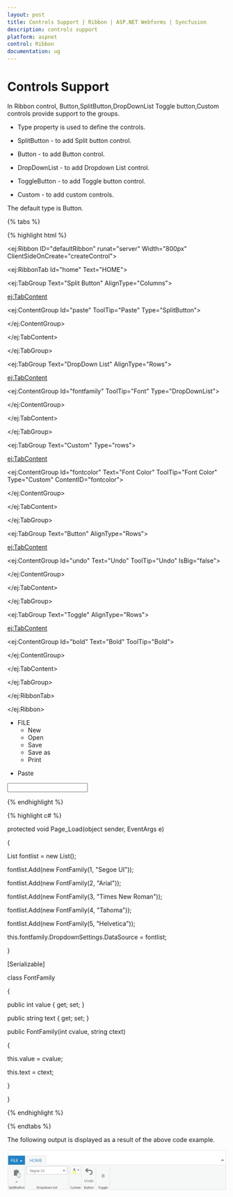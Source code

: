 ```yaml
---
layout: post
title: Controls Support | Ribbon | ASP.NET Webforms | Syncfusion
description: controls support
platform: aspnet
control: Ribbon
documentation: ug
---
```


# Controls Support

In Ribbon control, Button,SplitButton,DropDownList Toggle button,Custom controls provide support to the groups.

* Type property is used to define the controls.



* SplitButton - to add Split button control.



* Button - to add Button control.



* DropDownList - to add Dropdown List control.



* ToggleButton - to add Toggle button control.



* Custom - to add custom controls.

The default type is Button.

{% tabs %}

{% highlight html %}




<ej:Ribbon ID="defaultRibbon" runat="server" Width="800px" ClientSideOnCreate="createControl">

<ApplicationTab ItemID="menu" Type="ApplicationMenu">

<MenuSettings OpenOnClick="false"></MenuSettings>

</ApplicationTab>

<RibbonTabs>

<ej:RibbonTab Id="home" Text="HOME">

<TabGroupCollection>

<ej:TabGroup Text="Split Button" AlignType="Columns">

<ContentCollection>

<ej:TabContent>

<ContentDefaults Width="50" Height="65" Type="Button" />

<ContentGroupCollection>

<ej:ContentGroup Id="paste" ToolTip="Paste" Type="SplitButton">

<SplitButtonSettings ButtonMode="Dropdown" ArrowPosition="Bottom" TargetID="pasteul"  ContentType="TextAndImage" PrefixIcon="e-ribbon e-ribbonpaste" />

</ej:ContentGroup>

</ContentGroupCollection>

</ej:TabContent>

</ContentCollection>

</ej:TabGroup>

<ej:TabGroup Text="DropDown List" AlignType="Rows">

<ContentCollection>

<ej:TabContent>

<ContentGroupCollection>

<ej:ContentGroup Id="fontfamily" ToolTip="Font" Type="DropDownList">

<DropdownSettings Value="1" Text="Fonts" Width="150"></DropdownSettings>

</ej:ContentGroup>

</ContentGroupCollection>

</ej:TabContent>

</ContentCollection>

</ej:TabGroup>

<ej:TabGroup Text="Custom" Type="rows">

<ContentCollection>

<ej:TabContent>

<ContentGroupCollection>

<ej:ContentGroup Id="fontcolor" Text="Font Color" ToolTip="Font Color" Type="Custom" ContentID="fontcolor">

</ej:ContentGroup>

</ContentGroupCollection>

</ej:TabContent>

</ContentCollection>

</ej:TabGroup>

<ej:TabGroup Text="Button" AlignType="Rows">

<ContentCollection>

<ej:TabContent>

<ContentDefaults Type="Button" Height="70" Width="45" />

<ContentGroupCollection>

<ej:ContentGroup Id="undo" Text="Undo" ToolTip="Undo" IsBig="false">

<ButtonSettings ContentType="TextAndImage" ImagePosition="ImageTop" PrefixIcon="e-ribbon e-undo" Type="Reset" />

</ej:ContentGroup>

</ContentGroupCollection>

</ej:TabContent>

</ContentCollection>

</ej:TabGroup>

<ej:TabGroup Text="Toggle" AlignType="Rows">

<ContentCollection>

<ej:TabContent>

<ContentDefaults Type="ToggleButton" Height="70" Width="40" />

<ContentGroupCollection>

<ej:ContentGroup Id="bold" Text="Bold" ToolTip="Bold">

<ToggleButtonSettings ContentType="ImageOnly" DefaultText="Bold" ActiveText="Bold" DefaultPrefixIcon="e-ribbon e-bold" ActivePrefixIcon="e-ribbon e-bold"/>

</ej:ContentGroup>

</ContentGroupCollection>

</ej:TabContent>

</ContentCollection>

</ej:TabGroup>

</TabGroupCollection>

</ej:RibbonTab>



</RibbonTabs>

</ej:Ribbon>



</div>

<ul id="menu">

<li><a>FILE</a>

<ul>

<li><a>New</a></li>

<li><a>Open</a></li>

<li><a>Save</a></li>

<li><a>Save as</a></li>

<li><a>Print</a></li>

</ul>

</li>

</ul>

<ul id="pasteul">

<li><a>Paste</a></li>

</ul>

<input id="fontcolor"/>



<style>

.e-ribbon .e-ribbonpaste:before {

content: "\e645";

font-size: 36px;

position: relative;

left: -9px;

top: -4px;

}



.e-ribbon .e-undo:before {

content: "\e736";

font-size: 28px;

position: relative;

left: -7px;

top: -4px;

}



.e-ribbon .bold:before {

content: "\e636";

}



.e-ribbon .e-fontcoloricon:before {

content: "\e632";

font-size: 15px;

position: relative;

right: 10px;

}



</style>



{% endhighlight %}



{% highlight c# %}





protected void Page_Load(object sender, EventArgs e)

{

List<FontFamily> fontlist = new List<FontFamily>();

fontlist.Add(new FontFamily(1, "Segoe UI"));

fontlist.Add(new FontFamily(2, "Arial"));

fontlist.Add(new FontFamily(3, "Times New Roman"));

fontlist.Add(new FontFamily(4, "Tahoma"));

fontlist.Add(new FontFamily(5, "Helvetica"));

this.fontfamily.DropdownSettings.DataSource = fontlist;

}

[Serializable]

class FontFamily

{

public int value { get; set; }

public string text { get; set; }

public FontFamily(int cvalue, string ctext)

{

this.value = cvalue;

this.text = ctext;

}

}



{% endhighlight %}

{% endtabs %}

The following output is displayed as a result of the above code example.

![](Controls-Support_images/Controls-Support_img1.png)


